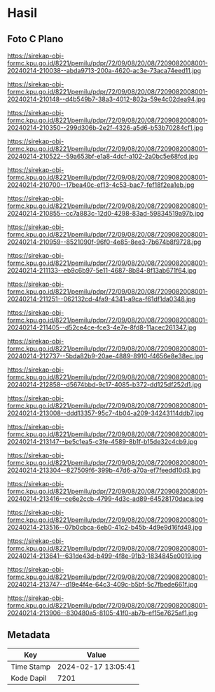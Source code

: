 # Hasil

## Foto C Plano

https://sirekap-obj-formc.kpu.go.id/8221/pemilu/pdpr/72/09/08/20/08/7209082008001-20240214-210038--abda9713-200a-4620-ac3e-73aca74eed11.jpg

https://sirekap-obj-formc.kpu.go.id/8221/pemilu/pdpr/72/09/08/20/08/7209082008001-20240214-210148--d4b549b7-38a3-4012-802a-59e4c02dea94.jpg

https://sirekap-obj-formc.kpu.go.id/8221/pemilu/pdpr/72/09/08/20/08/7209082008001-20240214-210350--299d306b-2e2f-4326-a5d6-b53b70284cf1.jpg

https://sirekap-obj-formc.kpu.go.id/8221/pemilu/pdpr/72/09/08/20/08/7209082008001-20240214-210522--59a653bf-e1a8-4dcf-a102-2a0bc5e68fcd.jpg

https://sirekap-obj-formc.kpu.go.id/8221/pemilu/pdpr/72/09/08/20/08/7209082008001-20240214-210700--17bea40c-ef13-4c53-bac7-fef18f2ea1eb.jpg

https://sirekap-obj-formc.kpu.go.id/8221/pemilu/pdpr/72/09/08/20/08/7209082008001-20240214-210855--cc7a883c-12d0-4298-83ad-59834519a97b.jpg

https://sirekap-obj-formc.kpu.go.id/8221/pemilu/pdpr/72/09/08/20/08/7209082008001-20240214-210959--8521090f-96f0-4e85-8ee3-7b674b8f9728.jpg

https://sirekap-obj-formc.kpu.go.id/8221/pemilu/pdpr/72/09/08/20/08/7209082008001-20240214-211133--eb9c6b97-5e11-4687-8b84-8f13ab671f64.jpg

https://sirekap-obj-formc.kpu.go.id/8221/pemilu/pdpr/72/09/08/20/08/7209082008001-20240214-211251--062132cd-4fa9-4341-a9ca-f61df1da0348.jpg

https://sirekap-obj-formc.kpu.go.id/8221/pemilu/pdpr/72/09/08/20/08/7209082008001-20240214-211405--d52ce4ce-fce3-4e7e-8fd8-11acec261347.jpg

https://sirekap-obj-formc.kpu.go.id/8221/pemilu/pdpr/72/09/08/20/08/7209082008001-20240214-212737--5bda82b9-20ae-4889-8910-f4656e8e38ec.jpg

https://sirekap-obj-formc.kpu.go.id/8221/pemilu/pdpr/72/09/08/20/08/7209082008001-20240214-212858--d5674bbd-9c17-4085-b372-dd125df252d1.jpg

https://sirekap-obj-formc.kpu.go.id/8221/pemilu/pdpr/72/09/08/20/08/7209082008001-20240214-213008--ddd13357-95c7-4b04-a209-34243114ddb7.jpg

https://sirekap-obj-formc.kpu.go.id/8221/pemilu/pdpr/72/09/08/20/08/7209082008001-20240214-213147--be5c1ea5-c3fe-4589-8b1f-b15de32c4cb9.jpg

https://sirekap-obj-formc.kpu.go.id/8221/pemilu/pdpr/72/09/08/20/08/7209082008001-20240214-213304--827509f6-399b-47d6-a70a-ef7feedd10d3.jpg

https://sirekap-obj-formc.kpu.go.id/8221/pemilu/pdpr/72/09/08/20/08/7209082008001-20240214-213416--ce6e2ccb-4799-4d3c-ad89-64528170daca.jpg

https://sirekap-obj-formc.kpu.go.id/8221/pemilu/pdpr/72/09/08/20/08/7209082008001-20240214-213516--07b0cbca-6eb0-41c2-b45b-4d9e9d16fd49.jpg

https://sirekap-obj-formc.kpu.go.id/8221/pemilu/pdpr/72/09/08/20/08/7209082008001-20240214-213641--631de43d-b499-4f8e-91b3-1834845e0019.jpg

https://sirekap-obj-formc.kpu.go.id/8221/pemilu/pdpr/72/09/08/20/08/7209082008001-20240214-213747--d19e4f4e-64c3-409c-b5bf-5c7fbede661f.jpg

https://sirekap-obj-formc.kpu.go.id/8221/pemilu/pdpr/72/09/08/20/08/7209082008001-20240214-213906--830480a5-8105-41f0-ab7b-ef15e7625af1.jpg


## Metadata

| Key        | Value               |
| ---------- | ------------------- |
| Time Stamp | 2024-02-17 13:05:41 |
| Kode Dapil | 7201                |



